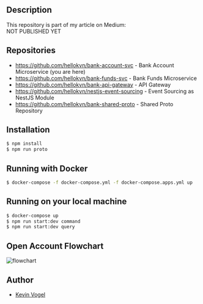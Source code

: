 ## Description

This repository is part of my article on Medium:  
NOT PUBLISHED YET

## Repositories

- https://github.com/hellokvn/bank-account-svc - Bank Account Microservice (you are here)
- https://github.com/hellokvn/bank-funds-svc - Bank Funds Microservice
- https://github.com/hellokvn/bank-api-gateway - API Gateway
- https://github.com/hellokvn/nestjs-event-sourcing - Event Sourcing as NestJS Module
- https://github.com/hellokvn/bank-shared-proto - Shared Proto Repository

## Installation

```bash
$ npm install
$ npm run proto
```

## Running with Docker

```bash
$ docker-compose -f docker-compose.yml -f docker-compose.apps.yml up
```

## Running on your local machine

```bash
$ docker-compose up
$ npm run start:dev command
$ npm run start:dev query
```

## Open Account Flowchart

![flowchart](https://raw.githubusercontent.com/hellokvn/bank-funds-svc/master/.github/static/flowchart-open-account.jpg)

## Author

- [Kevin Vogel](https://medium.com/@hellokevinvogel)
